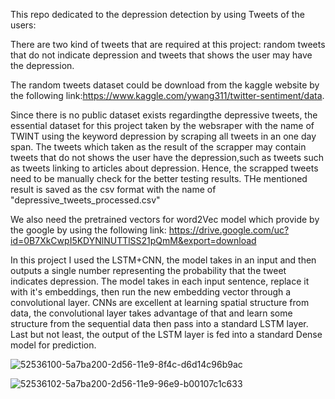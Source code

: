
This repo dedicated to the depression detection by using Tweets of the users:

There are two kind of tweets that are required at this project: random tweets that do not indicate depression and tweets that shows the user may have the depression.

The random tweets dataset could be download from the kaggle website by the following link:https://www.kaggle.com/ywang311/twitter-sentiment/data.

Since there is no public dataset exists regardingthe depressive tweets, the essential dataset for this project taken by the websraper with the name of TWINT using the keyword depression by scraping all tweets in an one day span. The tweets which taken as the result of the scrapper may contain tweets that do not shows the user have the depression,such as tweets such as tweets linking to articles about depression. Hence, the scrapped tweets need to be manually check for the better testing results. THe mentioned result is saved as the csv format with the name of "depressive_tweets_processed.csv"

We also need the pretrained vectors for word2Vec model which provide by the google by using the following link: https://drive.google.com/uc?id=0B7XkCwpI5KDYNlNUTTlSS21pQmM&export=download

In this project I used the LSTM+CNN, the model takes in an input and then outputs a single number representing the probability that the tweet indicates depression. The model takes in each input sentence, replace it with it's embeddings, then run the new embedding vector through a convolutional layer. CNNs are excellent at learning spatial structure from data, the convolutional layer takes advantage of that and learn some structure from the sequential data then pass into a standard LSTM layer. Last but not least, the output of the LSTM layer is fed into a standard Dense model for prediction.



![52536100-5a7ba200-2d56-11e9-8f4c-d6d14c96b9ac](https://github.com/SiddhiBG/Siddhi_Detection-Depression-through-tweets/assets/86585405/fafabde3-acaa-4d17-bdb5-f9075e9cfa25)

![52536102-5a7ba200-2d56-11e9-96e9-b00107c1c633](https://github.com/SiddhiBG/Siddhi_Detection-Depression-through-tweets/assets/86585405/fa2347d8-860f-4b4c-9aea-e9597c855c46)


